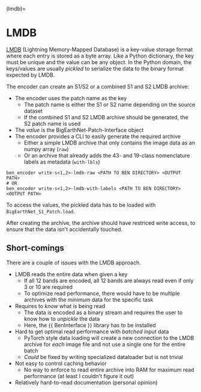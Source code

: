 (lmdb)=
# LMDB
[LMDB](https://www.symas.com/lmdb) (Lightning Memory-Mapped Database) is a key-value storage format where each entry is stored as a byte array.
Like a Python dictionary, the key must be unique and the value can be any object.
In the Python domain, the keys/values are usually _pickled_ to serialize the data to the binary format expected by LMDB.

The encoder can create an S1/S2 or a combined S1 and S2 LMDB archive:
- The encoder uses the patch name as the key
    - The patch name is either the S1 or S2 name depending on the source dataset
    - If the combined S1 and S2 LMDB archive should be generated, the S2 patch name is used
- The _value_ is the BigEarthNet-Patch-Interface object
- The encoder provides a CLI to easily generate the required archive
    - Either a simple LMDB archive that only contains the image data as an numpy array (`raw`)
    - Or an archive that already adds the 43- and 19-class nomenclature labels as metadata (`with-lbls`)

```
ben_encoder write-s<1,2>-lmdb-raw <PATH TO BEN DIRECTORY> <OUTPUT PATH>
# OR
ben_encoder write-s<1,2>-lmdb-with-labels <PATH TO BEN DIRECTORY> <OUTPUT PATH>
```

To access the values, the pickled data has to be loaded with `BigEarthNet_S1_Patch.load`.

After creating the archive, the archive should have restriced write access, to ensure that the data isn't accidentally touched.

## Short-comings
There are a couple of issues with the LMDB approach.
- LMDB reads the entire data when given a key
    - If all 12 bands are encoded, all 12 bands are always read even if only 3 or 10 are required
    - To optimize read performance, there would have to be multiple archives with the _minimum_ data for the specific task
- Requires to _know_ what is being read
    - The data is encoded as a binary stream and requires the user to know how to _unpickle_ the data
    - Here, the {{ BenInterface }} library has to be installed
- Hard to get optimal read performance with _batched_ input data
    - PyTorch style data loading will create a new connection to the LMDB archive for _each_ image file and not use a single one for the entire batch
    - _Could_ be fixed by writing specialized dataloader but is not trivial
- Not easy to control caching behavior
    - No way to enforce to read entire archive into RAM for maximum read performance (at least I couldn't figure it out)
- Relatively hard-to-read documentation (personal opinion)
